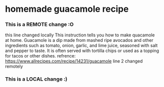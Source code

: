 # homemade guacamole recipe
### This is a REMOTE change :O
this line changed locally
This instruction tells you how to make quacamole at home. Guacamole is a dip made from mashed ripe avocados and other ingredients such as tomato, onion, garlic, and lime juice, seasoned with salt and pepper to taste. It is often served with tortilla chips or used as a topping for tacos or other dishes.
refrence: https://www.allrecipes.com/recipe/14231/guacamole
line 2 changed remotely
### This is a LOCAL change :)